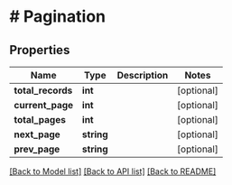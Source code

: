 # # Pagination

## Properties

Name | Type | Description | Notes
------------ | ------------- | ------------- | -------------
**total_records** | **int** |  | [optional]
**current_page** | **int** |  | [optional]
**total_pages** | **int** |  | [optional]
**next_page** | **string** |  | [optional]
**prev_page** | **string** |  | [optional]

[[Back to Model list]](../../README.md#models) [[Back to API list]](../../README.md#endpoints) [[Back to README]](../../README.md)

